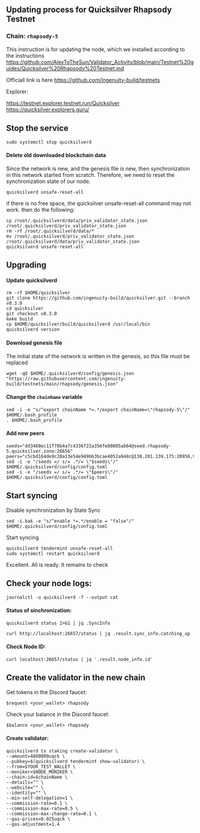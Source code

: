 ## Updating process for Quicksilver Rhapsody Testnet
### Chain: `rhapsody-5`
This instruction is for updating the node, which we installed according to the instructions  https://github.com/AlexToTheSun/Validator_Activity/blob/main/Testnet%20guides/Quicksilver%20Rhapsody%20Testnet.md

Officiall link is here https://github.com/ingenuity-build/testnets

Explorer:

https://testnet.explorer.testnet.run/Quicksilver
https://quicksilver.explorers.guru/

## Stop the service
```
sudo systemctl stop quicksilverd
```
#### Delete old downloaded blockchain data
Since the network is new, and the genesis file is new, then synchronization in this network
  started from scratch. Therefore, we need to reset the synchronization state of our node.
```
quicksilverd unsafe-reset-all
```
if there is no free space, the quicksilver unsafe-reset-all command may not work. then do the following:
```
cp /root/.quicksilverd/data/priv_validator_state.json /root/.quicksilverd/priv_validator_state.json
rm -rf /root/.quicksilverd/data/*
mv /root/.quicksilverd/priv_validator_state.json /root/.quicksilverd/data/priv_validator_state.json
quicksilverd unsafe-reset-all
```
## Upgrading
#### Update quicksilverd
```
rm -rf $HOME/quicksilver
git clone https://github.com/ingenuity-build/quicksilver.git --branch v0.3.0
cd quicksilver
git checkout v0.3.0
make build
cp $HOME/quicksilver/build/quicksilverd /usr/local/bin
quicksilverd version
```
#### Download genesis file
The initial state of the network is written in the genesis, so this file must be replaced
```
wget -qO $HOME/.quicksilverd/config/genesis.json "https://raw.githubusercontent.com/ingenuity-build/testnets/main/rhapsody/genesis.json"
```
#### Change the `chainName` variable
```
sed -i -e "s/^export chainName *=.*/export chainName=\"rhapsody-5\"/" $HOME/.bash_profile
. $HOME/.bash_profile
```
#### Add new peers
```
seeds="dd3460ec11f78b4a7c4336f22a356fe00805ab64@seed.rhapsody-5.quicksilver.zone:26656"
peers="c5cbd164de9c20a13e54e949b63bcae4052a948c@138.201.139.175:20956,9428068507466b542cbf378d59b77746c1d19a34@157.90.35.151:26657,4e7a6d8a3c8eeaad4be4898d8ec3af1cef92e28d@93.186.200.248:26656,eaeb462547cf76c3588e458120097b51db732b14@194.163.155.84:26656,51af5b6b4b0f5b2b53df98ec1b029743973f08aa@75.119.145.20:26656,9a9ed14d71a88354b0383419432ecce70e8cd2b3@161.97.152.215:26656,43bca26cb1b2e7474a8ffa560f210494023d5de4@135.181.140.225:26657"
sed -i -e "/seeds =/ s/= .*/= \"$seeds\"/"  $HOME/.quicksilverd/config/config.toml
sed -i -e "/seeds =/ s/= .*/= \"$peers\"/"  $HOME/.quicksilverd/config/config.toml

```
## Start syncing
Disable synchronization by State Sync
```
sed -i.bak -e "s/^enable *=.*/enable = "false"/" $HOME/.quicksilverd/config/config.toml
```
Start syncing
```
quicksilverd tendermint unsafe-reset-all
sudo systemctl restart quicksilverd
```
Excellent. All is ready. It remains to check
## Check your node logs:
```
journalctl -u quicksilverd -f --output cat
```
#### Status of sinchronization:
```
quicksilverd status 2>&1 | jq .SyncInfo

curl http://localhost:26657/status | jq .result.sync_info.catching_up
```
#### Check Node ID:
```
curl localhost:26657/status | jq '.result.node_info.id'
```
## Create the validator in the new chain
Get tokens in the Discord faucet:
```
$request <your_wallet> rhapsody
```
Check your balance in the Discord faucet:
```
$balance <your_wallet> rhapsody
```
#### Create validator:
```
quicksilverd tx staking create-validator \
--amount=4800000uqck \
--pubkey=$(quicksilverd tendermint show-validator) \
--from=$YOUR_TEST_WALLET \
--moniker=$NODE_MONIKER \
--chain-id=$chainName \
--details="" \
--website="" \
--identity="" \
--min-self-delegation=1 \
--commission-rate=0.1 \
--commission-max-rate=0.5 \
--commission-max-change-rate=0.1 \
--gas-prices=0.025uqck \
--gas-adjustment=1.4
```
